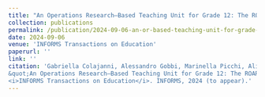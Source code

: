 ```yaml
---
title: "An Operations Research–Based Teaching Unit for Grade 12: The ROAR Experience, Part III"
collection: publications
permalink: /publication/2024-09-06-an-or-based-teaching-unit-for-grade-12
date: 2024-09-06
venue: 'INFORMS Transactions on Education'
paperurl: ''
link: ''
citation: 'Gabriella Colajanni, Alessandro Gobbi, Marinella Picchi, Alice Raffaele, and Eugenia Taranto.
&quot;An Operations Research–Based Teaching Unit for Grade 12: The ROAR Experience, Part III.&quot;
<i>INFORMS Transactions on Education</i>. INFORMS, 2024 (to appear).'
---
```

